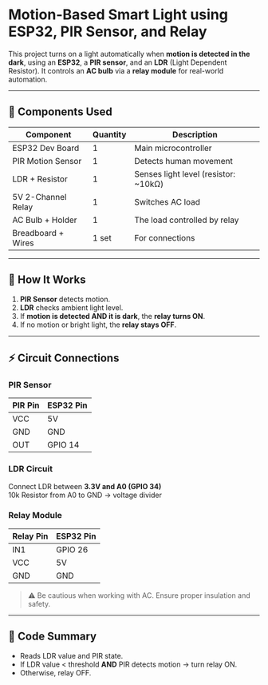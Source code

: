 # Motion-Based Smart Light using ESP32, PIR Sensor, and Relay

This project turns on a light automatically when **motion is detected in the dark**, using an **ESP32**, a **PIR sensor**, and an **LDR** (Light Dependent Resistor). It controls an **AC bulb** via a **relay module** for real-world automation.

---

## 🔧 Components Used

| Component           | Quantity | Description                                 |
|---------------------|----------|---------------------------------------------|
| ESP32 Dev Board     | 1        | Main microcontroller                         |
| PIR Motion Sensor   | 1        | Detects human movement                       |
| LDR + Resistor      | 1        | Senses light level (resistor: ~10kΩ)         |
| 5V 2-Channel Relay  | 1        | Switches AC load                             |
| AC Bulb + Holder    | 1        | The load controlled by relay                 |
| Breadboard + Wires  | 1 set    | For connections                              |

---

## 🧠 How It Works

1. **PIR Sensor** detects motion.
2. **LDR** checks ambient light level.
3. If **motion is detected AND it is dark**, the **relay turns ON**.
4. If no motion or bright light, the **relay stays OFF**.

---

## ⚡ Circuit Connections

### PIR Sensor
| PIR Pin | ESP32 Pin |
|---------|-----------|
| VCC     | 5V        |
| GND     | GND       |
| OUT     | GPIO 14   |

### LDR Circuit
Connect LDR between **3.3V and A0 (GPIO 34)**  
10k Resistor from A0 to GND → voltage divider

### Relay Module
| Relay Pin | ESP32 Pin |
|-----------|-----------|
| IN1       | GPIO 26   |
| VCC       | 5V        |
| GND       | GND       |

> ⚠️ Be cautious when working with AC. Ensure proper insulation and safety.

---

## 🧾 Code Summary

- Reads LDR value and PIR state.
- If LDR value < threshold **AND** PIR detects motion → turn relay ON.
- Otherwise, relay OFF.
